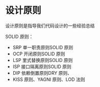 # 设计原则 

设计原则是指导我们代码设计的一些经验总结

SOLID 原则： 
- SRP 单一职责原则SOLID 原则 
- OCP 开闭原则SOLID 原则 
- LSP 里式替换原则SOLID 原则 
- ISP 接口隔离原则SOLID 原则 
- DIP 依赖倒置原则DRY 原则、
- KISS 原则、YAGNI 原则、LOD 法则